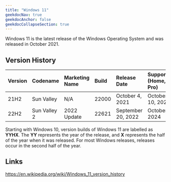 ```yaml
---
title: "Windows 11"
geekdocNav: true
geekdocAnchor: false
geekdocCollapseSection: true
---
```


Windows 11 is the latest release of the Windows Operating System and was released in October 2021.

## Version History ##

| Version | Codename     | Marketing Name | Build | Release Date       | Supported (Home, Pro) | Supported (Enterprise, IoT) |
|:--------|:-------------|:---------------|:------|:-------------------|:----------------------|:----------------------------|
| 21H2    | Sun Valley   | N/A            | 22000 | October 4, 2021    | October 10, 2023      | October 8, 2024             |
| 22H2    | Sun Valley 2 | 2022 Update    | 22621 | September 20, 2022 | October 8, 2024       | October 14, 2025            |

Starting with Windows 10, version builds of Windows 11 are labelled as **YYHX**. The **YY** represents the year of the release, and **X** represents the half of the year when it was released. For most Windows releases, releases occur in the second half of the year.

## Links ##

https://en.wikipedia.org/wiki/Windows_11_version_history